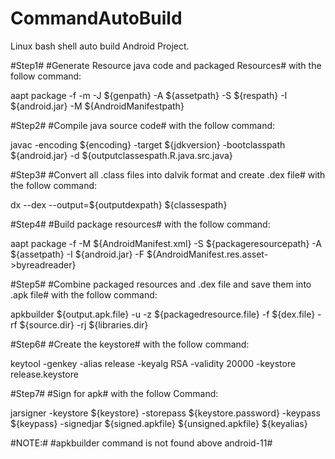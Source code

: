 CommandAutoBuild
================

Linux bash shell auto build Android Project.

#Step1#
#Generate Resource java code and packaged Resources#
with the follow command:

aapt package -f -m -J ${genpath} -A ${assetpath} -S ${respath} -I ${android.jar} -M ${AndroidManifestpath}

#Step2#
#Compile java source code#
with the follow command:

javac -encoding ${encoding} -target ${jdkversion} -bootclasspath ${android.jar} -d ${outputclassespath.R.java.src.java}

#Step3#
#Convert all .class files into dalvik format and create .dex file#
with the follow command:

dx --dex --output=${outputdexpath} ${classespath}

#Step4#
#Build package resources#
with the follow command:

aapt package -f -M ${AndroidManifest.xml} -S ${packageresourcepath} -A ${assetpath} -I ${android.jar} -F ${AndroidManifest.res.asset->byreadreader}

#Step5#
#Combine packaged resources and .dex file and save them into .apk file#
with the follow command:

apkbuilder ${output.apk.file} -u -z  ${packagedresource.file} -f  ${dex.file}  -rf  ${source.dir}  -rj  ${libraries.dir}

#Step6#
#Create the keystore#
with the follow command:

keytool -genkey -alias release -keyalg RSA -validity 20000 -keystore release.keystore

#Step7#
#Sign for apk#
with the follow Command:

jarsigner  -keystore ${keystore} -storepass  ${keystore.password} -keypass ${keypass} -signedjar ${signed.apkfile} ${unsigned.apkfile} ${keyalias}

#NOTE:#
#apkbuilder command is not found above android-11#
